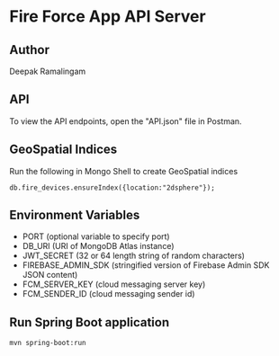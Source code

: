 # Fire Force App API Server

## Author
Deepak Ramalingam

## API
To view the API endpoints, open the "API.json" file in Postman.

## GeoSpatial Indices

Run the following in Mongo Shell to create GeoSpatial indices

```shell
db.fire_devices.ensureIndex({location:"2dsphere"});
```

## Environment Variables
- PORT (optional variable to specify port)
- DB_URI (URI of MongoDB Atlas instance)
- JWT_SECRET (32 or 64 length string of random characters)
- FIREBASE_ADMIN_SDK (stringified version of Firebase Admin SDK JSON content)
- FCM_SERVER_KEY (cloud messaging server key)
- FCM_SENDER_ID (cloud messaging sender id)

## Run Spring Boot application
```
mvn spring-boot:run
```

